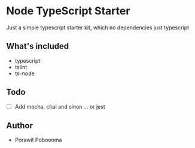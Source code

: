Node TypeScript Starter
=======================

Just a simple typescript starter kit, which no dependencies just typescript

What's included
---------------

- typescript
- tslint
- ts-node

Todo
---

- [ ] Add mocha, chai and sinon ... or jest

Author
-----

- Porawit Poboonma
